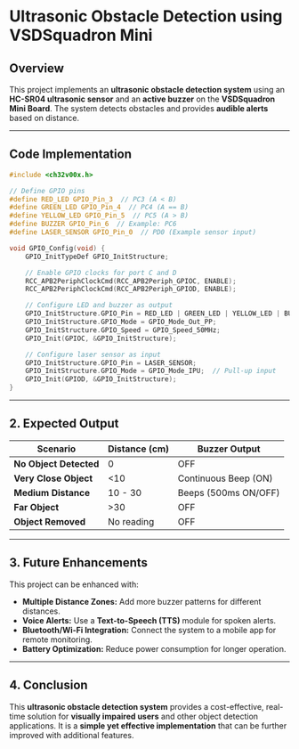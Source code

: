 # Ultrasonic Obstacle Detection using VSDSquadron Mini

## Overview
This project implements an **ultrasonic obstacle detection system** using an **HC-SR04 ultrasonic sensor** and an **active buzzer** on the **VSDSquadron Mini Board**. The system detects obstacles and provides **audible alerts** based on distance.

---
## Code Implementation

```c
#include <ch32v00x.h>

// Define GPIO pins
#define RED_LED GPIO_Pin_3  // PC3 (A < B)
#define GREEN_LED GPIO_Pin_4  // PC4 (A == B)
#define YELLOW_LED GPIO_Pin_5  // PC5 (A > B)
#define BUZZER GPIO_Pin_6  // Example: PC6
#define LASER_SENSOR GPIO_Pin_0  // PD0 (Example sensor input)

void GPIO_Config(void) {
    GPIO_InitTypeDef GPIO_InitStructure;

    // Enable GPIO clocks for port C and D
    RCC_APB2PeriphClockCmd(RCC_APB2Periph_GPIOC, ENABLE);
    RCC_APB2PeriphClockCmd(RCC_APB2Periph_GPIOD, ENABLE);

    // Configure LED and buzzer as output
    GPIO_InitStructure.GPIO_Pin = RED_LED | GREEN_LED | YELLOW_LED | BUZZER;
    GPIO_InitStructure.GPIO_Mode = GPIO_Mode_Out_PP;
    GPIO_InitStructure.GPIO_Speed = GPIO_Speed_50MHz;
    GPIO_Init(GPIOC, &GPIO_InitStructure);

    // Configure laser sensor as input
    GPIO_InitStructure.GPIO_Pin = LASER_SENSOR;
    GPIO_InitStructure.GPIO_Mode = GPIO_Mode_IPU;  // Pull-up input
    GPIO_Init(GPIOD, &GPIO_InitStructure);
}
```
---

## 2. Expected Output
| Scenario               | Distance (cm) | Buzzer Output             |
|------------------------|--------------|---------------------------|
| **No Object Detected** | 0            | OFF                       |
| **Very Close Object**  | <10          | Continuous Beep (ON)      |
| **Medium Distance**    | 10 - 30      | Beeps (500ms ON/OFF)      |
| **Far Object**         | >30          | OFF                       |
| **Object Removed**     | No reading   | OFF                       |

---

## 3. Future Enhancements
This project can be enhanced with:
- **Multiple Distance Zones:** Add more buzzer patterns for different distances.
- **Voice Alerts:** Use a **Text-to-Speech (TTS)** module for spoken alerts.
- **Bluetooth/Wi-Fi Integration:** Connect the system to a mobile app for remote monitoring.
- **Battery Optimization:** Reduce power consumption for longer operation.

---

## 4. Conclusion
This **ultrasonic obstacle detection system** provides a cost-effective, real-time solution for **visually impaired users** and other object detection applications. It is a **simple yet effective implementation** that can be further improved with additional features.
